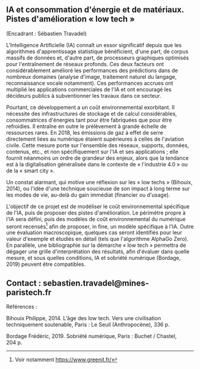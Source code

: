 ## IA et consommation d'énergie et de matériaux. Pistes d'amélioration « low tech »

(Encadrant : Sébastien Travadel)

L'Intelligence Artificielle (IA) connaît un essor significatif depuis
que les algorithmes d'apprentissage statistique bénéficient, d'une part,
de corpus massifs de données et, d'autre part, de processeurs graphiques
optimisés pour l'entraînement de réseaux profonds. Ces deux facteurs ont
considérablement amélioré les performances des prédictions dans de
nombreux domaines (analyse d'image, traitement naturel du langage,
reconnaissance vocale notamment). Ces performances accrues ont multiplié
les applications commerciales de l'IA et ont encouragé les décideurs
publics à subventionner les travaux dans ce secteur.

Pourtant, ce développement a un coût environnemental exorbitant. Il
nécessite des infrastructures de stockage et de calcul considérables,
consommatrices d'énergies tant pour être fabriquées que pour être
refroidies. Il entraîne en outre le prélèvement à grande échelle de
ressources rares. En 2018, les émissions de gaz à effet de serre
directement liées au numérique étaient supérieures à celles de
l'aviation civile. Cette mesure porte sur l'ensemble des réseaux,
supports, données, contenus, etc., et non spécifiquement sur l'IA et ses
applications ; elle fournit néanmoins un ordre de grandeur des enjeux,
alors que la tendance est à la digitalisation généralisée dans le
contexte de « l'industrie 4.0 » ou de la « smart city ».

Un constat alarmant, qui motive une réflexion sur les « low techs »
(Bihouix, 2014), ou l'idée d'une technique soucieuse de son impact à
long terme sur les modes de vie, au-delà du gain immédiat (financier ou
d'usage).

L'objectif de ce projet est de modéliser le coût environnemental
spécifique de l'IA, puis de proposer des pistes d'amélioration. Le
périmètre propre à l'IA sera défini, puis des modèles de coût
environnemental du numérique seront recensés[^1] afin de proposer, in
fine, un modèle spécifique à l'IA. Outre une évaluation macroscopique,
quelques cas seront identifiés pour leur valeur d'exemple et étudiés en
détail (tels que l'algorithme AlphaGo Zero). En parallèle, une
bibliographie sur la démarche « low tech » permettra de dégager une
grille d'interprétation des résultats, afin d'évaluer dans quelle
mesure, et sous quelles conditions, IA et sobriété numérique (Bordage,
2019) peuvent être compatibles.

## Contact : sebastien.travadel\@mines-paristech.fr

Références :

Bihouix Philippe, 2014. L'âge des low tech. Vers une civilisation
techniquement soutenable, Paris : Le Seuil (Anthropocène), 336 p.

Bordage Frédéric, 2019. Sobriété numérique, Paris : Buchet / Chastel,
204 p.

[^1]: Voir notamment https://www.greenit.fr/
